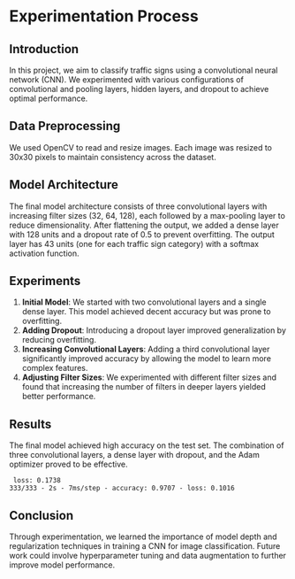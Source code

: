 # Experimentation Process

## Introduction
In this project, we aim to classify traffic signs using a convolutional neural network (CNN). We experimented with various configurations of convolutional and pooling layers, hidden layers, and dropout to achieve optimal performance.

## Data Preprocessing
We used OpenCV to read and resize images. Each image was resized to 30x30 pixels to maintain consistency across the dataset.

## Model Architecture
The final model architecture consists of three convolutional layers with increasing filter sizes (32, 64, 128), each followed by a max-pooling layer to reduce dimensionality. After flattening the output, we added a dense layer with 128 units and a dropout rate of 0.5 to prevent overfitting. The output layer has 43 units (one for each traffic sign category) with a softmax activation function.

## Experiments
1. **Initial Model**: We started with two convolutional layers and a single dense layer. This model achieved decent accuracy but was prone to overfitting.
2. **Adding Dropout**: Introducing a dropout layer improved generalization by reducing overfitting.
3. **Increasing Convolutional Layers**: Adding a third convolutional layer significantly improved accuracy by allowing the model to learn more complex features.
4. **Adjusting Filter Sizes**: We experimented with different filter sizes and found that increasing the number of filters in deeper layers yielded better performance.

## Results
The final model achieved high accuracy on the test set. The combination of three convolutional layers, a dense layer with dropout, and the Adam optimizer proved to be effective.

```
 loss: 0.1738
333/333 - 2s - 7ms/step - accuracy: 0.9707 - loss: 0.1016
```

## Conclusion
Through experimentation, we learned the importance of model depth and regularization techniques in training a CNN for image classification. Future work could involve hyperparameter tuning and data augmentation to further improve model performance.
